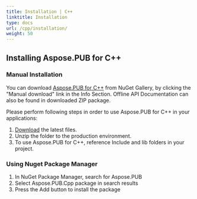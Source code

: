 ```yaml
---
title: Installation | C++
linktitle: Installation
type: docs
url: /cpp/installation/
weight: 50
---
```


## **Installing Aspose.PUB for C++**
### **Manual Installation**
You can download [Aspose.PUB for C++](https://www.nuget.org/packages/Aspose.PUB.Cpp/) from NuGet Gallery, by clicking the "Manual download" link in the Info Section. Offline API Documentation can also be found in downloaded ZIP package.

Please perform following steps in order to use Aspose.PUB for C++ in your applications:

1. [Download](https://www.nuget.org/packages/Aspose.PUB.Cpp/) the latest files.
1. Unzip the folder to the production environment.
1. To use Aspose.PUB for C++, reference Include and lib folders in your project.
### **Using Nuget Package Manager**
1. In NuGet Package Manager, search for Aspose.PUB
1. Select Aspose.PUB.Cpp package in search results
1. Press the Add button to install the package
